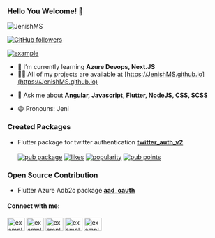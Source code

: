 ### Hello You Welcome! 👋

<img src="https://komarev.com/ghpvc/?username=JenishMS&label=Profile%20views&color=orange&style=flat" alt="JenishMS"/>

[![GitHub followers](https://img.shields.io/github/followers/Naereen.svg?style=social&label=Follow&maxAge=2592000)](https://github.com/JenishMS?tab=followers)
<!-- ![JenishMS's Stats](https://github-readme-stats.vercel.app/api/top-langs/?username=JenishMS&theme=orange-green) -->

<!-- <a href="https://github.com/anuraghazra/github-readme-stats/actions">
  <img alt="Tests Passing" src="https://github.com/anuraghazra/github-readme-stats/workflows/Test/badge.svg" />
</a> -->

<p align="left"> <a href="https://twitter.com/JeniAbi7" target="blank"><img src="https://img.shields.io/twitter/follow/JeniAbi7?logo=twitter&style=for-the-badge" alt="example" /></a> </p>

<!-- **JenishMS/JenishMS** is a ✨ _special_ ✨ repository because its `README.md` (this file) appears on your GitHub profile. -->

<!-- - 🔭 I’m currently working on ... -->
- 🌱 I’m currently learning **Azure Devops, Next.JS**
- 👨‍💻 All of my projects are available at [https://JenishMS.github.io](https://JenishMS.github.io)
<!-- - 👯 I’m looking to collaborate on ... -->
<!-- - 🤔 I’m looking for help with ... -->
- 💬 Ask me about **Angular, Javascript, Flutter, NodeJS, CSS, SCSS**
<!-- - 📫 How to reach me:  -->
- 😄 Pronouns: Jeni
<!-- - ⚡ Fun fact: ... -->
### Created Packages
  - Flutter package for twitter authentication **[twitter_auth_v2](https://pub.dev/packages/twitter_auth_v2)** </br></br>
    [![pub package](https://img.shields.io/pub/v/twitter_auth_v2.svg)](https://pub.dev/packages/twitter_auth_v2) 
    [![likes](https://img.shields.io/pub/likes/twitter_auth_v2?logo=dart)](https://pub.dev/packages/twitter_auth_v2/score) 
    [![popularity](https://img.shields.io/pub/popularity/twitter_auth_v2?logo=dart)](https://pub.dev/packages/twitter_auth_v2/score) 
    [![pub points](https://img.shields.io/pub/points/twitter_auth_v2?logo=dart)](https://pub.dev/packages/twitter_auth_v2/score)
    
### Open Source Contribution
  - Flutter Azure Adb2c package **[aad_oauth](https://github.com/Earlybyte/aad_oauth)**

<h4 align="left">Connect with me:</h4>
<p align="left">
<a href="https://twitter.com/StupidCoder" target="blank"><img align="center" src="https://raw.githubusercontent.com/rahuldkjain/github-profile-readme-generator/master/src/images/icons/Social/twitter.svg" alt="example" height="30" width="40" /></a>
<a href="https://linkedin.com/in/jenishms" target="blank"><img align="center" src="https://raw.githubusercontent.com/rahuldkjain/github-profile-readme-generator/master/src/images/icons/Social/linked-in-alt.svg" alt="example" height="30" width="40" /></a>
<a href="https://stackoverflow.com/users/14611309/jenish-ms" target="blank"><img align="center" src="https://raw.githubusercontent.com/rahuldkjain/github-profile-readme-generator/master/src/images/icons/Social/stack-overflow.svg" alt="example" height="30" width="40" /></a>
<a href="https://fb.com/jeni.abi.39" target="blank"><img align="center" src="https://raw.githubusercontent.com/rahuldkjain/github-profile-readme-generator/master/src/images/icons/Social/facebook.svg" alt="example" height="30" width="40" /></a>
<a href="https://instagram.com/jeni__abi" target="blank"><img align="center" src="https://raw.githubusercontent.com/rahuldkjain/github-profile-readme-generator/master/src/images/icons/Social/instagram.svg" alt="example" height="30" width="40" /></a>
</p>





